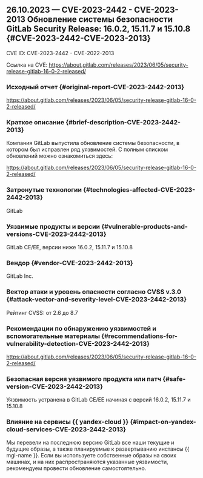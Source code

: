 ## 26.10.2023 — CVE-2023-2442 - CVE-2023-2013 Обновление системы безопасности GitLab Security Release: 16.0.2, 15.11.7 и 15.10.8 {#CVE-2023-2442-CVE-2023-2013}

CVE ID: CVE-2023-2442 - CVE-2022-2013

Ссылка на CVE: <https://about.gitlab.com/releases/2023/06/05/security-release-gitlab-16-0-2-released/>

### Исходный отчет {#original-report-CVE-2023-2442-2013}

<https://about.gitlab.com/releases/2023/06/05/security-release-gitlab-16-0-2-released/>

### Краткое описание {#brief-description-CVE-2023-2442-2013}

Компания GitLab выпустила обновление системы безопасности, в котором был исправлен ряд уязвимостей. С полным списком обновлений можно ознакомиться здесь:

<https://about.gitlab.com/releases/2023/06/05/security-release-gitlab-16-0-2-released/>

### Затронутые технологии {#technologies-affected-CVE-2023-2442-2013}

GitLab

### Уязвимые продукты и версии {#vulnerable-products-and-versions-CVE-2023-2442-2013}

GitLab CE/EE, версии ниже 16.0.2, 15.11.7 и 15.10.8

### Вендор {#vendor-CVE-2023-2442-2013}

GitLab Inc.

### Вектор атаки и уровень опасности согласно CVSS v.3.0 {#attack-vector-and-severity-level-CVE-2023-2442-2013}

Рейтинг CVSS: от 2.6 до 8.7

### Рекомендации по обнаружению уязвимостей и вспомогательные материалы {#recommendations-for-vulnerability-detection-CVE-2023-2442-2013}

<https://about.gitlab.com/releases/2023/06/05/security-release-gitlab-16-0-2-released/>

### Безопасная версия уязвимого продукта или патч {#safe-version-CVE-2023-2442-2013}

Уязвимость устранена в GitLab CE/EE начиная с версий 16.0.2, 15.11.7 и 15.10.8

### Влияние на сервисы {{ yandex-cloud }} {#impact-on-yandex-cloud-services-CVE-2023-2442-2013}

Мы перевели на последнюю версию GitLab все наши текущие и будущие образы, а также планируемые к развертыванию инстансы {{ mgl-name }}. Если вы используете собственные образы на своих машинах, и на них распространяются указанные уязвимости, рекомендуем провести обновление самостоятельно.
